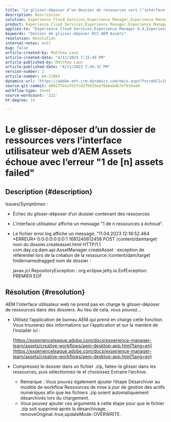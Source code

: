```yaml
---
title: "Le glisser-déposer d’un dossier de ressources vers l’interface utilisateur web d’AEM Assets échoue avec erreur, \"1 de n ressources échoue\""
description: Description
solution: Experience Cloud Services,Experience Manager,Experience Manager as a Cloud Service
product: Experience Cloud Services,Experience Manager,Experience Manager as a Cloud Service
applies-to: "Experience Cloud Services,Experience Manager 6.4,Experience Manager Assets,Experience Manager as a Cloud Service,Experience Manager 6.5"
keywords: "Dossier de glisser-déposer KCS AEM Assets"
resolution: Resolution
internal-notes: null
bug: false
article-created-by: Matthew Laun
article-created-date: "4/11/2023 7:15:49 PM"
article-published-by: Matthew Laun
article-published-date: "4/11/2023 7:45:32 PM"
version-number: 1
article-number: KA-21865
dynamics-url: "https://adobe-ent.crm.dynamics.com/main.aspx?forceUCI=1&pagetype=entityrecord&etn=knowledgearticle&id=041e8741-9dd8-ed11-a7c7-6045bd0067ea"
source-git-commit: d80277ee1fd1fcd27b635eef0abab4b7ef63dad4
workflow-type: tm+mt
source-wordcount: '222'
ht-degree: 1%

---
```


# Le glisser-déposer d’un dossier de ressources vers l’interface utilisateur web d’AEM Assets échoue avec l’erreur &quot;1 de [n] assets failed&quot;

## Description {#description}

Issues/Symptômes :<br>
- Échec du glisser-déposer d’un dossier contenant des ressources
- L’interface utilisateur affiche un message &quot;1 de n ressources a échoué&quot;.
- Le fichier error.log affiche un message, &quot;11.04.2023 12:16:52.464 \*ERREUR\* 0:0:0:0:0:0:0:1 1681240612458 POST /content/damtarget nom du dossier.createasset.html HTTP/1.1 com.day.cq.dam.api.AssetManager createAsset : exception de référentiel lors de la création de la ressource /content/dam/target foldernamedragged nom de dossier : 

   javax.jcr.RepositoryException : org.eclipse.jetty.io.EofException: PREMIER EOF



## Résolution {#resolution}


AEM l’interface utilisateur web ne prend pas en charge le glisser-déposer de ressources dans des dossiers. Au lieu de cela, vous pouvez...

- Utilisez l’application de bureau AEM qui prend en charge cette fonction. Vous trouverez des informations sur l’application et sur la manière de l’installer ici :

   [https://experienceleague.adobe.com/docs/experience-manager-learn/assets/creative-workflows/aem-desktop-app.html?lang=en](https://experienceleague.adobe.com/docs/experience-manager-learn/assets/creative-workflows/aem-desktop-app.html?lang=en)
- Compressez le dossier dans un fichier .zip, faites-le glisser dans les ressources, puis sélectionnez-le et choisissez Extraire l’archive. 
   - Remarque : Vous pouvez également ajouter l’étape Désarchiver au modèle de workflow Ressources de mise à jour de gestion des actifs numériques afin que les fichiers .zip soient automatiquement désarchivés lors du chargement.
   - Vous pouvez ajouter ces arguments à cette étape pour que le fichier .zip soit supprimé après la désarchivage, removeOriginal::true,updateMode::OVERWRITE.

